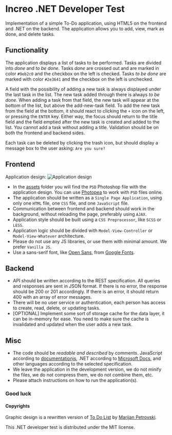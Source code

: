 
# Increo .NET Developer Test
Implementation of a simple To-Do application, using HTML5 on the frontend and .NET on the backend. The application allows you to add, view, mark as done, and delete tasks.

## Functionality
The application displays a list of tasks to be performed. Tasks are divided into _done_ and _to be done_. Tasks _done_ are crossed out and are marked in color `#9eb2c0` and the checkbox on the left is checked. Tasks _to be done_ are marked with color `#2e3641` and the checkbox on the left is unchecked.

A field with the possibility of adding a new task is always displayed under the last task in the list. The new task added through there is always _to be done_. When adding a task from that field, the new task will appear at the bottom of the list, but above the add-new-task field. To add the new task from the field at the bottom, it should react to clicking the `+` icon on the left, or pressing the `ENTER` key. Either way, the focus should return to the title field and the field emptied after the new task is created and added to the list. You cannot add a task without adding a title. Validation should be on both the frontend and backend sides.

Each task can be deleted by clicking the trash icon, but should display a message box to the user asking: `Are you sure?`

## Frontend
Application design:
![Application design](https://raw.githubusercontent.com/nagilum/increo-dotnet-dev-test/assets/to-do-list.png)

* In the [assets](https://github.com/nagilum/increo-dotnet-dev-test/assets) folder you will find the `PSD` Photoshop file with the application design. You can use [Photopea](https://www.photopea.com/) to work with `PSD` files online.
* The application should be written as a `Single Page Application`, using only one `HTML` file, one `CSS` file, and one `JavaScript` file.
* Communication between frontend and backend should work in the background, without reloading the page, preferably using `AJAX`.
* Application style should be built using a `CSS Preprocessor`, like `SCSS` or `LESS`.
* Application logic should be divided with `Model-View-Controller` or `Model-View-Whatever` architecture.
* Please do not use any JS libraries, or use them with minimal amount. We prefer `Vanilla JS`.
* Use a sans-serif font, like [Open Sans](https://fonts.google.com/specimen/Open+Sans), from [Google Fonts](https://fonts.google.com/).

## Backend
* API should be written according to the REST specification. All queries and responses are sent in JSON format. If there is no error, the response should be 200 or 201 accordingly. If there is an error, it should return 400 with an array of error messages.
* There will be no user service or authentication, each person has access to create, read, delete, or updating tasks.
* [OPTIONAL] Implement some sort of storage cache for the data layer, it can be in-memory for ease. You need to make sure the cache is invalidated and updated when the user adds a new task.

## Misc
* The code should be *readable and described* by comments. JavaScript according to [documentationjs](https://github.com/documentationjs/documentation/blob/master/docs/GETTING_STARTED.md), .NET according to [Microsoft Docs](https://docs.microsoft.com/en-us/dotnet/csharp/codedoc), and other languages according to the selected specification.
* We leave the application in the development version, we do not minify the files, we do not compress them, we do not combine them, etc.
* Please attach instructions on how to run the application(s).

### Good luck

#### Copyrights
Graphic design is a rewritten version of [To Do List](https://www.behance.net/gallery/10852567/To-Do-List-(PSD)) by [Marijan Petrovski](https://www.behance.net/psdchat).

This .NET developer test is distributed under the MIT license.